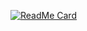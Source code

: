 [![ReadMe Card](https://github-readme-stats.vercel.app/api/pin/?username=kniadziu&repo=Sudoku)](https://github.com/kniadziu/Sudoku)
